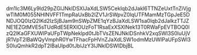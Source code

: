 dm1lc3M6Ly9ld29pZGlJNklDSXlJaXdLSW5Ceklqb2dJakl6TTNZeUxtTnZiVjgwTlM0M055NHlNVFF1TmpRaUxBb2lZV1JrSWpvZ0lqUTFMamMzTGpJeE5DNDJOQ0lzQ2lKd2IzSjBJam9nSWpZME1qYzBJaXdLSW1sa0lqb2dJalkzTTJZNE1EZGtMVE5sTUdRdE5ERXlOUzFoT1RsaExXSXlNek13T0RWaFpEVTBOQ0lzQ2lKaGFXUWlPaUFpTWpNeklpd0tJbTVsZENJNklDSnhkV2xqSWl3S0luUjVjR1VpT2lBaWQyVmphR0YwTFhacFpHVnZJaXdLSW1odmMzUWlPaUFpSWl3S0luQmhkR2dpT2lBaUlpd0tJblJzY3lJNklDSWlDbjBL
